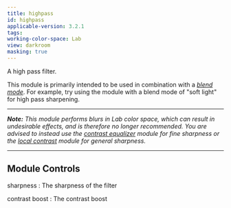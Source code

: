 ```yaml
---
title: highpass
id: highpass
applicable-version: 3.2.1
tags: 
working-color-space: Lab
view: darkroom
masking: true
---
```


A high pass filter. 

This module is primarily intended to be used in combination with a [_blend mode_](../../darkroom/masking-and-blending/blend-modes.md). For example, try using the module with a blend mode of "soft light" for high pass sharpening.

---

_**Note:** This module performs blurs in Lab color space, which can result in undesirable effects, and is therefore no longer recommended. You are advised to instead use the [contrast equalizer](./contrast-equalizer.md) module for fine sharpness or the [local contrast](./local-contrast.md) module for general sharpness._

---

## Module Controls

sharpness
: The sharpness of the filter

contrast boost
: The contrast boost
